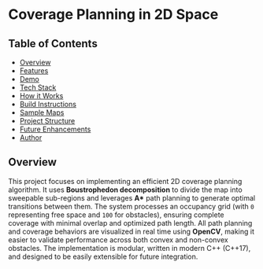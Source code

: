 # Coverage Planning in 2D Space
## Table of Contents
- [Overview](#-overview)
- [Features](#-features)
- [Demo](#-demo)
- [Tech Stack](#-tech-stack)
- [How it Works](#-how-it-works)
- [Build Instructions](#-build-instructions)
- [Sample Maps](#-sample-maps)
- [Project Structure](#-project-structure)
- [Future Enhancements](#-future-enhancements)
- [Author](#-author)

## Overview
This project focuses on implementing an efficient 2D coverage planning algorithm. 
It uses **Boustrophedon decomposition** to divide the map into sweepable sub-regions and leverages **A\*** path planning to generate optimal transitions between them. 
The system processes an occupancy grid (with `0` representing free space and `100` for obstacles), ensuring complete coverage with minimal overlap and optimized path length. All path planning and coverage behaviors are visualized in real time using **OpenCV**, making it easier to validate performance across both convex and non-convex obstacles. 
The implementation is modular, written in modern C++ (C++17), and designed to be easily extensible for future integration.
